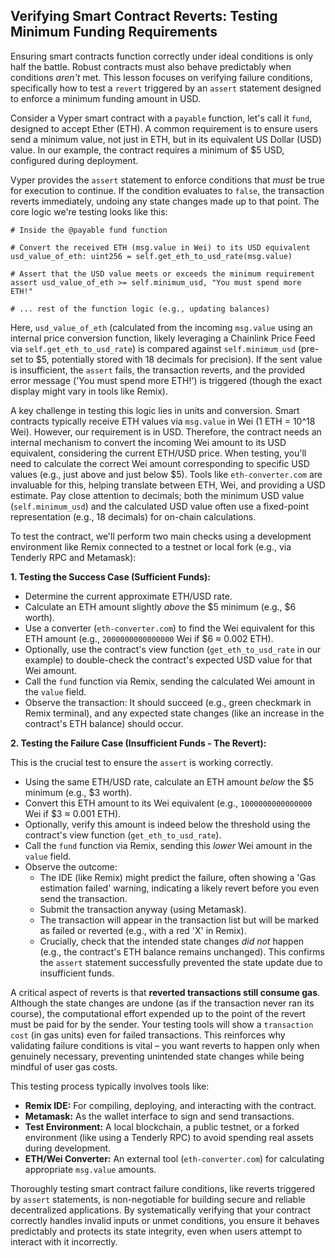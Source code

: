 ## Verifying Smart Contract Reverts: Testing Minimum Funding Requirements

Ensuring smart contracts function correctly under ideal conditions is only half the battle. Robust contracts must also behave predictably when conditions *aren't* met. This lesson focuses on verifying failure conditions, specifically how to test a `revert` triggered by an `assert` statement designed to enforce a minimum funding amount in USD.

Consider a Vyper smart contract with a `payable` function, let's call it `fund`, designed to accept Ether (ETH). A common requirement is to ensure users send a minimum value, not just in ETH, but in its equivalent US Dollar (USD) value. In our example, the contract requires a minimum of $5 USD, configured during deployment.

Vyper provides the `assert` statement to enforce conditions that *must* be true for execution to continue. If the condition evaluates to `false`, the transaction reverts immediately, undoing any state changes made up to that point. The core logic we're testing looks like this:

```vyper
# Inside the @payable fund function

# Convert the received ETH (msg.value in Wei) to its USD equivalent
usd_value_of_eth: uint256 = self.get_eth_to_usd_rate(msg.value)

# Assert that the USD value meets or exceeds the minimum requirement
assert usd_value_of_eth >= self.minimum_usd, "You must spend more ETH!"

# ... rest of the function logic (e.g., updating balances)
```

Here, `usd_value_of_eth` (calculated from the incoming `msg.value` using an internal price conversion function, likely leveraging a Chainlink Price Feed via `self.get_eth_to_usd_rate`) is compared against `self.minimum_usd` (pre-set to $5, potentially stored with 18 decimals for precision). If the sent value is insufficient, the `assert` fails, the transaction reverts, and the provided error message ('You must spend more ETH!') is triggered (though the exact display might vary in tools like Remix).

A key challenge in testing this logic lies in units and conversion. Smart contracts typically receive ETH values via `msg.value` in Wei (1 ETH = 10^18 Wei). However, our requirement is in USD. Therefore, the contract needs an internal mechanism to convert the incoming Wei amount to its USD equivalent, considering the current ETH/USD price. When testing, you'll need to calculate the correct Wei amount corresponding to specific USD values (e.g., just above and just below $5). Tools like `eth-converter.com` are invaluable for this, helping translate between ETH, Wei, and providing a USD estimate. Pay close attention to decimals; both the minimum USD value (`self.minimum_usd`) and the calculated USD value often use a fixed-point representation (e.g., 18 decimals) for on-chain calculations.

To test the contract, we'll perform two main checks using a development environment like Remix connected to a testnet or local fork (e.g., via Tenderly RPC and Metamask):

**1. Testing the Success Case (Sufficient Funds):**

*   Determine the current approximate ETH/USD rate.
*   Calculate an ETH amount slightly *above* the $5 minimum (e.g., $6 worth).
*   Use a converter (`eth-converter.com`) to find the Wei equivalent for this ETH amount (e.g., `2000000000000000` Wei if $6 ≈ 0.002 ETH).
*   Optionally, use the contract's view function (`get_eth_to_usd_rate` in our example) to double-check the contract's expected USD value for that Wei amount.
*   Call the `fund` function via Remix, sending the calculated Wei amount in the `value` field.
*   Observe the transaction: It should succeed (e.g., green checkmark in Remix terminal), and any expected state changes (like an increase in the contract's ETH balance) should occur.

**2. Testing the Failure Case (Insufficient Funds - The Revert):**

This is the crucial test to ensure the `assert` is working correctly.

*   Using the same ETH/USD rate, calculate an ETH amount *below* the $5 minimum (e.g., $3 worth).
*   Convert this ETH amount to its Wei equivalent (e.g., `1000000000000000` Wei if $3 ≈ 0.001 ETH).
*   Optionally, verify this amount is indeed below the threshold using the contract's view function (`get_eth_to_usd_rate`).
*   Call the `fund` function via Remix, sending this *lower* Wei amount in the `value` field.
*   Observe the outcome:
    *   The IDE (like Remix) might predict the failure, often showing a 'Gas estimation failed' warning, indicating a likely revert before you even send the transaction.
    *   Submit the transaction anyway (using Metamask).
    *   The transaction will appear in the transaction list but will be marked as failed or reverted (e.g., with a red 'X' in Remix).
    *   Crucially, check that the intended state changes *did not* happen (e.g., the contract's ETH balance remains unchanged). This confirms the `assert` statement successfully prevented the state update due to insufficient funds.

A critical aspect of reverts is that **reverted transactions still consume gas**. Although the state changes are undone (as if the transaction never ran its course), the computational effort expended up to the point of the revert must be paid for by the sender. Your testing tools will show a `transaction cost` (in gas units) even for failed transactions. This reinforces why validating failure conditions is vital – you want reverts to happen only when genuinely necessary, preventing unintended state changes while being mindful of user gas costs.

This testing process typically involves tools like:

*   **Remix IDE:** For compiling, deploying, and interacting with the contract.
*   **Metamask:** As the wallet interface to sign and send transactions.
*   **Test Environment:** A local blockchain, a public testnet, or a forked environment (like using a Tenderly RPC) to avoid spending real assets during development.
*   **ETH/Wei Converter:** An external tool (`eth-converter.com`) for calculating appropriate `msg.value` amounts.

Thoroughly testing smart contract failure conditions, like reverts triggered by `assert` statements, is non-negotiable for building secure and reliable decentralized applications. By systematically verifying that your contract correctly handles invalid inputs or unmet conditions, you ensure it behaves predictably and protects its state integrity, even when users attempt to interact with it incorrectly.